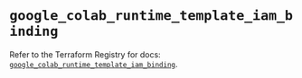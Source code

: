 # `google_colab_runtime_template_iam_binding`

Refer to the Terraform Registry for docs: [`google_colab_runtime_template_iam_binding`](https://registry.terraform.io/providers/hashicorp/google/6.36.0/docs/resources/colab_runtime_template_iam_binding).
